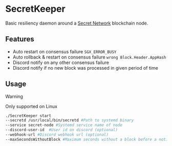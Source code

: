 # SecretKeeper

Basic resiliency daemon around a [Secret Network](https://github.com/scrtlabs/SecretNetwork) blockchain node.

## Features

- Auto restart on consensus failure `SGX_ERROR_BUSY`
- Auto rollback & restart on consensus failure `wrong Block.Header.AppHash`
- Discord notify on any other consensus failure
- Discord notify if no new block was processed in given period of time

## Usage

> [!WARNING]
> Only supported on Linux

```sh
./SecretKeeper start
--secretd /usr/local/bin/secretd #Path to systemd binary
--service secret-node #Systemd service name of node
--discord-user-id  #User id on discord (optional)
--webhook-url #Discord webhook url (optional)
--maxSecondsWithoutBlock #Maximum seconds without a block before a notification is sent
```